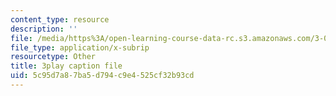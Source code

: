 ```yaml
---
content_type: resource
description: ''
file: /media/https%3A/open-learning-course-data-rc.s3.amazonaws.com/3-091sc-introduction-to-solid-state-chemistry-fall-2010/5c95d7a87ba5d794c9e4525cf32b93cd_xu-p6Ffh-A.srt
file_type: application/x-subrip
resourcetype: Other
title: 3play caption file
uid: 5c95d7a8-7ba5-d794-c9e4-525cf32b93cd
---
```

